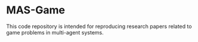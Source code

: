 # MAS-Game
This code repository is intended for reproducing research papers related to game problems in multi-agent systems.
